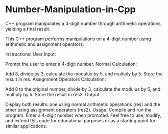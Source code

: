 # Number-Manipulation-in-Cpp
 C++ program manipulates a 4-digit number through arithmetic operations, yielding a final result.


This C++ program performs manipulations on a 4-digit number using arithmetic and assignment operators.

Instructions:
User Input:

Prompt the user to enter a 4-digit number.
Normal Calculation:

Add 8, divide by 3, calculate the modulus by 5, and multiply by 5.
Store the result in res.
Assignment Operators Calculation:

Add 8 to the original number, divide by 3, calculate the modulus by 5, and multiply by 5.
Store the result in res2.
Output:

Display both results: one using normal arithmetic operations (res) and the other using assignment operators (res2).
Usage:
Compile and run the program.
Enter a 4-digit number when prompted.
Feel free to use, modify, and extend this code for educational purposes or as a starting point for similar applications.